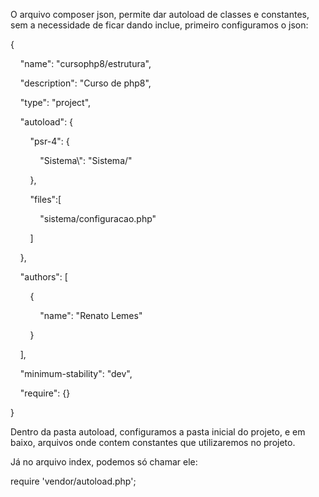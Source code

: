 O arquivo composer json, permite dar autoload de classes e constantes, sem a necessidade de ficar dando inclue, primeiro configuramos o json:

{

    "name": "cursophp8/estrutura",

    "description": "Curso de php8",

    "type": "project",

    "autoload": {

        "psr-4": {

            "Sistema\\": "Sistema/"

        },

        "files":[

            "sistema/configuracao.php"

        ]

    },

    "authors": [

        {

            "name": "Renato Lemes"

        }

    ],

    "minimum-stability": "dev",

    "require": {}

}

Dentro da pasta autoload, configuramos a pasta inicial do projeto, e em baixo, arquivos onde contem constantes que utilizaremos no projeto.

Já no arquivo index, podemos só chamar ele:

require 'vendor/autoload.php';



